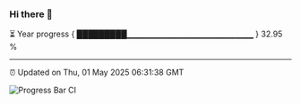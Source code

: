 ### Hi there 👋

⏳ Year progress { █████████▁▁▁▁▁▁▁▁▁▁▁▁▁▁▁▁▁▁▁▁▁ } 32.95 %

---

⏰ Updated on Thu, 01 May 2025 06:31:38 GMT

![Progress Bar CI](https://github.com/liununu/liununu/workflows/Progress%20Bar%20CI/badge.svg)
